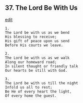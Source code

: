 
## 37.  The Lord Be With Us
[edit](https://docs.google.com/document/d/1OZHl4_oo4ODeWOmiHDGtFOu1KpdwxcyW/edit?mode=html)




    1.
    The Lord be with us as we bend 
    His blessing to receive; 
    His gift of peace upon us send 
    Before His courts we leave. 

    2.
    The Lord be with us as we walk 
    Along our homeward road; 
    In silent thought or friendly talk 
    Our hearts be still with God. 

    3.
    The Lord be with us till the night 
    Infold us all to rest; 
    Be He of every heart the light, 
    Of every home the guest.
